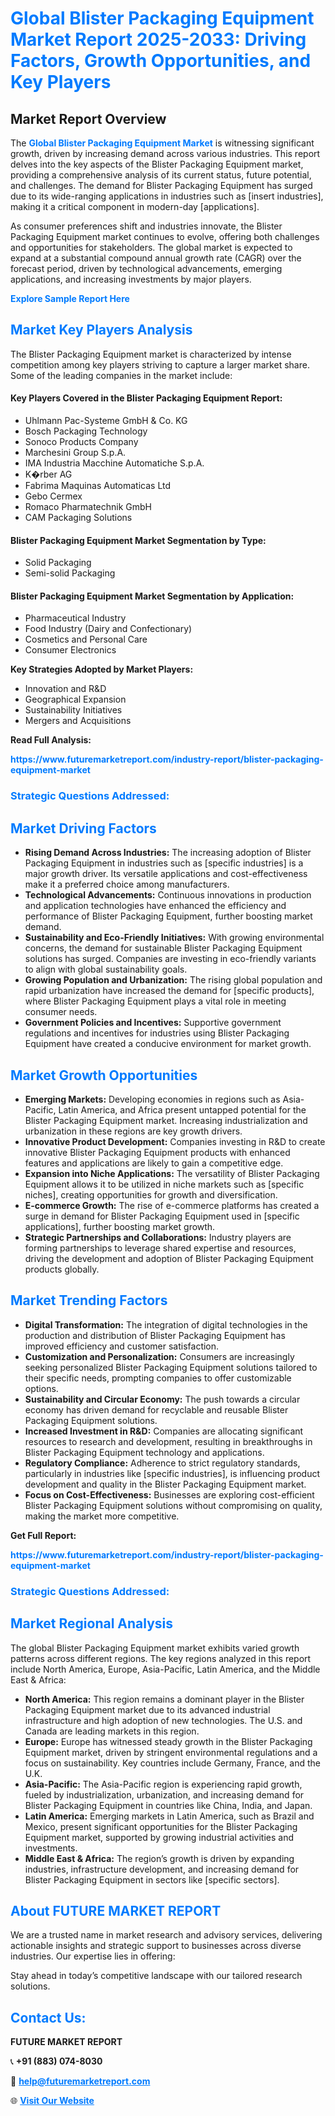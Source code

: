 <h1 style="color: #007BFF;">Global Blister Packaging Equipment Market Report 2025-2033: Driving Factors, Growth Opportunities, and Key Players</h1>

<section id="overview">
<h2>Market Report Overview</h2>
<p>The <a href="https://www.futuremarketreport.com/industry-report/blister-packaging-equipment-market" style="color: #007BFF; text-decoration: none;"><strong>Global Blister Packaging Equipment Market</strong></a> is witnessing significant growth, driven by increasing demand across various industries. This report delves into the key aspects of the Blister Packaging Equipment market, providing a comprehensive analysis of its current status, future potential, and challenges. The demand for Blister Packaging Equipment has surged due to its wide-ranging applications in industries such as [insert industries], making it a critical component in modern-day [applications].</p>
<p>As consumer preferences shift and industries innovate, the Blister Packaging Equipment market continues to evolve, offering both challenges and opportunities for stakeholders. The global market is expected to expand at a substantial compound annual growth rate (CAGR) over the forecast period, driven by technological advancements, emerging applications, and increasing investments by major players.</p>
</section>

<section id="overview">
<p><a href="https://www.futuremarketreport.com/request-sample/reportId=49248" style="color: #007BFF; text-decoration: none;"><strong>Explore Sample Report Here</strong></a></p>
</section>

<section id="key-players">
<h2 style="color: #007BFF;">Market Key Players Analysis</h2>
<p>The Blister Packaging Equipment market is characterized by intense competition among key players striving to capture a larger market share. Some of the leading companies in the market include:</p>
<h4>Key Players Covered in the Blister Packaging Equipment Report:</h4>
<ul><li>Uhlmann Pac-Systeme GmbH &amp; Co. KG</li><li>Bosch Packaging Technology</li><li>Sonoco Products Company</li><li>Marchesini Group S.p.A.</li><li>IMA Industria Macchine Automatiche S.p.A.</li><li>K�rber AG</li><li>Fabrima Maquinas Automaticas Ltd</li><li>Gebo Cermex</li><li>Romaco Pharmatechnik GmbH</li><li>CAM Packaging Solutions</li></ul>
<h4>Blister Packaging Equipment Market Segmentation by Type:</h4>
<ul><li>Solid Packaging</li><li>Semi-solid Packaging</li></ul>

<h4>Blister Packaging Equipment Market Segmentation by Application:</h4>
<ul><li>Pharmaceutical Industry</li><li>Food Industry (Dairy and Confectionary)</li><li>Cosmetics and Personal Care</li><li>Consumer Electronics</li></ul>
<p><strong>Key Strategies Adopted by Market Players:</strong></p>
<ul>
<li>Innovation and R&D</li>
<li>Geographical Expansion</li>
<li>Sustainability Initiatives</li>
<li>Mergers and Acquisitions</li>
</ul>
</section>

<section>
<p><strong>Read Full Analysis: </strong></p><a href="https://www.futuremarketreport.com/industry-report/blister-packaging-equipment-market" style="color: #007BFF; text-decoration: none;"><strong>https://www.futuremarketreport.com/industry-report/blister-packaging-equipment-market</strong></a>
<h3 style="color: #007BFF;">Strategic Questions Addressed:</h3>
</section>

<section id="driving-factors">
<h2 style="color: #007BFF;">Market Driving Factors</h2>
<ul>
<li><strong>Rising Demand Across Industries:</strong> The increasing adoption of Blister Packaging Equipment in industries such as [specific industries] is a major growth driver. Its versatile applications and cost-effectiveness make it a preferred choice among manufacturers.</li>
<li><strong>Technological Advancements:</strong> Continuous innovations in production and application technologies have enhanced the efficiency and performance of Blister Packaging Equipment, further boosting market demand.</li>
<li><strong>Sustainability and Eco-Friendly Initiatives:</strong> With growing environmental concerns, the demand for sustainable Blister Packaging Equipment solutions has surged. Companies are investing in eco-friendly variants to align with global sustainability goals.</li>
<li><strong>Growing Population and Urbanization:</strong> The rising global population and rapid urbanization have increased the demand for [specific products], where Blister Packaging Equipment plays a vital role in meeting consumer needs.</li>
<li><strong>Government Policies and Incentives:</strong> Supportive government regulations and incentives for industries using Blister Packaging Equipment have created a conducive environment for market growth.</li>
</ul>
</section>

<section id="growth-opportunities">
<h2 style="color: #007BFF;">Market Growth Opportunities</h2>
<ul>
<li><strong>Emerging Markets:</strong> Developing economies in regions such as Asia-Pacific, Latin America, and Africa present untapped potential for the Blister Packaging Equipment market. Increasing industrialization and urbanization in these regions are key growth drivers.</li>
<li><strong>Innovative Product Development:</strong> Companies investing in R&D to create innovative Blister Packaging Equipment products with enhanced features and applications are likely to gain a competitive edge.</li>
<li><strong>Expansion into Niche Applications:</strong> The versatility of Blister Packaging Equipment allows it to be utilized in niche markets such as [specific niches], creating opportunities for growth and diversification.</li>
<li><strong>E-commerce Growth:</strong> The rise of e-commerce platforms has created a surge in demand for Blister Packaging Equipment used in [specific applications], further boosting market growth.</li>
<li><strong>Strategic Partnerships and Collaborations:</strong> Industry players are forming partnerships to leverage shared expertise and resources, driving the development and adoption of Blister Packaging Equipment products globally.</li>
</ul>
</section>

<section id="trending-factors">
<h2 style="color: #007BFF;">Market Trending Factors</h2>
<ul>
<li><strong>Digital Transformation:</strong> The integration of digital technologies in the production and distribution of Blister Packaging Equipment has improved efficiency and customer satisfaction.</li>
<li><strong>Customization and Personalization:</strong> Consumers are increasingly seeking personalized Blister Packaging Equipment solutions tailored to their specific needs, prompting companies to offer customizable options.</li>
<li><strong>Sustainability and Circular Economy:</strong> The push towards a circular economy has driven demand for recyclable and reusable Blister Packaging Equipment solutions.</li>
<li><strong>Increased Investment in R&D:</strong> Companies are allocating significant resources to research and development, resulting in breakthroughs in Blister Packaging Equipment technology and applications.</li>
<li><strong>Regulatory Compliance:</strong> Adherence to strict regulatory standards, particularly in industries like [specific industries], is influencing product development and quality in the Blister Packaging Equipment market.</li>
<li><strong>Focus on Cost-Effectiveness:</strong> Businesses are exploring cost-efficient Blister Packaging Equipment solutions without compromising on quality, making the market more competitive.</li>
</ul>
</section>

<section>
<p><strong>Get Full Report: </strong></p><a href="https://www.futuremarketreport.com/industry-report/blister-packaging-equipment-market" style="color: #007BFF; text-decoration: none;"><strong>https://www.futuremarketreport.com/industry-report/blister-packaging-equipment-market</strong></a>
<h3 style="color: #007BFF;">Strategic Questions Addressed:</h3>
</section>


<section id="regional-analysis">
<h2 style="color: #007BFF;">Market Regional Analysis</h2>
<p>The global Blister Packaging Equipment market exhibits varied growth patterns across different regions. The key regions analyzed in this report include North America, Europe, Asia-Pacific, Latin America, and the Middle East & Africa:</p>
<ul>
<li><strong>North America:</strong> This region remains a dominant player in the Blister Packaging Equipment market due to its advanced industrial infrastructure and high adoption of new technologies. The U.S. and Canada are leading markets in this region.</li>
<li><strong>Europe:</strong> Europe has witnessed steady growth in the Blister Packaging Equipment market, driven by stringent environmental regulations and a focus on sustainability. Key countries include Germany, France, and the U.K.</li>
<li><strong>Asia-Pacific:</strong> The Asia-Pacific region is experiencing rapid growth, fueled by industrialization, urbanization, and increasing demand for Blister Packaging Equipment in countries like China, India, and Japan.</li>
<li><strong>Latin America:</strong> Emerging markets in Latin America, such as Brazil and Mexico, present significant opportunities for the Blister Packaging Equipment market, supported by growing industrial activities and investments.</li>
<li><strong>Middle East & Africa:</strong> The region’s growth is driven by expanding industries, infrastructure development, and increasing demand for Blister Packaging Equipment in sectors like [specific sectors].</li>
</ul>
</section>

<footer>
<h2 style="color: #007BFF;">About FUTURE MARKET REPORT</h2>
<p>We are a trusted name in market research and advisory services, delivering actionable insights and strategic support to businesses across diverse industries. Our expertise lies in offering:</p>

<p>Stay ahead in today’s competitive landscape with our tailored research solutions.</p>

<h2 style="color: #007BFF;">Contact Us:</h2>
<p><strong>FUTURE MARKET REPORT</strong></p>
<p>📞 <strong>+91 (883) 074-8030</strong></p>
<p>📧 <strong><a href="mailto:help@futuremarketreport.com" style="color: #007BFF;">help@futuremarketreport.com</a></strong></p>
<p>🌐 <strong><a href="https://www.futuremarketreport.com/" style="color: #007BFF;">Visit Our Website</a></strong></p>
</footer>